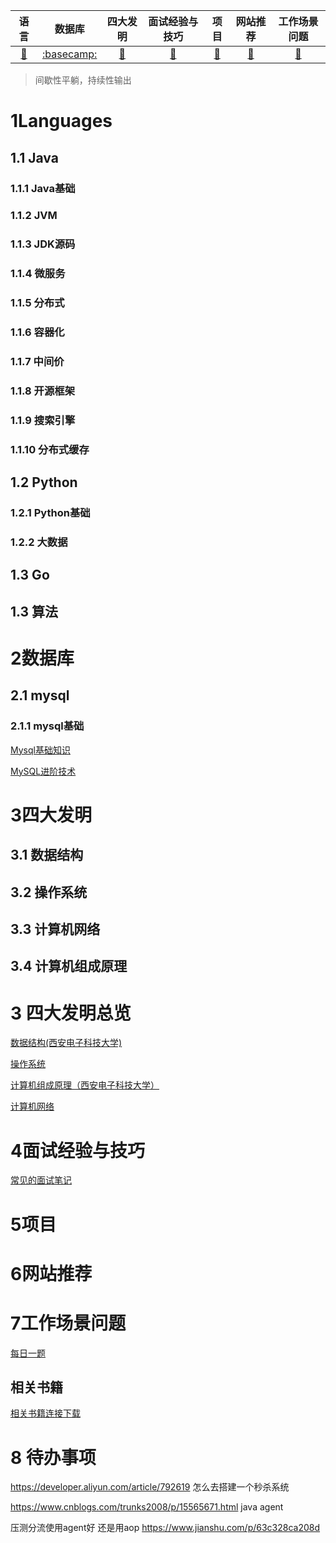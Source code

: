 
| 语言 | 数据库 | 四大发明 | 面试经验与技巧 | 项目 | 网站推荐 | 工作场景问题|
|:---:|:---:|:---:|:---:|:---:|:---:|:---:|
|[:large_blue_circle:](#1Languages)|[:basecamp:](#2数据库)|[:book:](#3四大发明)|[:school:](#4面试经验与技巧)|[:person_fencing:](#5项目)|[:satellite:](#6网站推荐)|[:iphone:](#7工作场景问题)|

> 间歇性平躺，持续性输出

# 1Languages

## 1.1 Java

### 1.1.1 Java基础
### 1.1.2 JVM
### 1.1.3 JDK源码
### 1.1.4 微服务
### 1.1.5 分布式
### 1.1.6 容器化
### 1.1.7 中间价
### 1.1.8 开源框架
### 1.1.9 搜索引擎
### 1.1.10 分布式缓存

## 1.2 Python
### 1.2.1 Python基础
### 1.2.2 大数据

## 1.3 Go

## 1.3 算法

# 2数据库
## 2.1 mysql
### 2.1.1 mysql基础

[Mysql基础知识](https://github.com/liyuanbo1997/JavaSeniorEngineer/blob/master/数据库技术/Mysql基础知识.md)

[MySQL进阶技术](https://github.com/liyuanbo1997/JavaSeniorEngineer/blob/master/数据库技术/MySQL进阶技术.md)

# 3四大发明

## 3.1 数据结构
## 3.2 操作系统
## 3.3 计算机网络
## 3.4 计算机组成原理



# 3 四大发明总览
[数据结构(西安电子科技大学)](https://github.com/liyuanbo1997/JavaSeniorEngineer/blob/master/四大发明总览/JDK的数据结构.md)

[操作系统](https://github.com/liyuanbo1997/JavaSeniorEngineer/blob/master/四大发明总览/操作系统.md)

[计算机组成原理（西安电子科技大学）](https://github.com/liyuanbo1997/JavaSeniorEngineer/blob/master/四大发明总览/计算机组成原理.md)

[计算机网络](https://github.com/liyuanbo1997/JavaSeniorEngineer/blob/master/四大发明总览/计算机网络.md)

# 4面试经验与技巧

[常见的面试笔记](https://github.com/liyuanbo1997/JavaSeniorEngineer/blob/master/面试经验和问题总结/常见的面试笔记.md)

# 5项目

# 6网站推荐

# 7工作场景问题



[每日一题](https://github.com/liyuanbo1997/JavaSeniorEngineer/blob/master/面试经验和问题总结/每日一题.md)
## 相关书籍
[相关书籍连接下载](https://github.com/liyuanbo1997/JavaSeniorEngineer/blob/master/相关书籍连接下载.md)

# 8 待办事项

https://developer.aliyun.com/article/792619 怎么去搭建一个秒杀系统

https://www.cnblogs.com/trunks2008/p/15565671.html java agent

压测分流使用agent好 还是用aop
https://www.jianshu.com/p/63c328ca208d